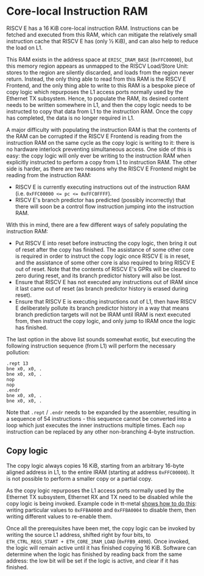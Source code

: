 # Core-local Instruction RAM

RISCV E has a 16 KiB core-local instruction RAM. Instructions can be fetched and executed from this RAM, which can mitigate the relatively small instruction cache that RISCV E has (only ½ KiB), and can also help to reduce the load on L1.

This RAM exists in the address space at `ERISC_IRAM_BASE` (`0xFFC00000`), but this memory region appears as unmapped to the RISCV Load/Store Unit: stores to the region are silently discarded, and loads from the region never return. Instead, the only thing able to read from this RAM is the RISCV E Frontend, and the only thing able to write to this RAM is a bespoke piece of copy logic which repurposes the L1 access ports normally used by the Ethernet TX subsystem. Hence, to populate the RAM, its desired content needs to be written somewhere in L1, and then the copy logic needs to be instructed to copy that data from L1 to the instruction RAM. Once the copy has completed, the data is no longer required in L1.

A major difficulty with populating the instruction RAM is that the contents of the RAM can be corrupted if the RISCV E Frontend is reading from the instruction RAM on the same cycle as the copy logic is writing to it: there is no hardware interlock preventing simultaneous access. One side of this is easy: the copy logic will only ever be writing to the instruction RAM when explicitly instructed to perform a copy from L1 to instruction RAM. The other side is harder, as there are two reasons why the RISCV E Frontend might be reading from the instruction RAM:
* RISCV E is currently executing instructions out of the instruction RAM (i.e. `0xFFC00000 <= pc <= 0xFFC0FFFF`).
* RISCV E's branch predictor has predicted (possibly incorrectly) that there will soon be a control flow instruction jumping into the instruction RAM.

With this in mind, there are a few different ways of safely populating the instruction RAM:
* Put RISCV E into reset before instructing the copy logic, then bring it out of reset after the copy has finished. The assistance of some other core is required in order to instruct the copy logic once RISCV E is in reset, and the assistance of some other core is also required to bring RISCV E out of reset. Note that the contents of RISCV E's GPRs will be cleared to zero during reset, and its branch predictor history will also be lost.
* Ensure that RISCV E has not executed any instructions out of IRAM since it last came out of reset (as branch predictor history is erased during reset).
* Ensure that RISCV E is executing instructions out of L1, then have RISCV E deliberately pollute its branch predictor history in a way that means branch prediction targets will not be IRAM until IRAM is next executed from, then instruct the copy logic, and only jump to IRAM once the logic has finished.

The last option in the above list sounds somewhat exotic, but executing the following instruction sequence (from L1) will perform the necessary pollution:
```
.rept 13
bne x0, x0, .
bne x0, x0, .
nop
nop
.endr
bne x0, x0, .
bne x0, x0, .
```
Note that `.rept` / `.endr` needs to be expanded by the assembler, resulting in a sequence of 54 instructions - this sequence cannot be converted into a loop which just executes the inner instructions multiple times. Each `nop` instruction can be replaced by any other non-branching 4-byte instruction.

## Copy logic

The copy logic always copies 16 KiB, starting from an arbitrary 16-byte aligned address in L1, to the entire IRAM (starting at address `0xFFC00000`). It is not possible to perform a smaller copy or a partial copy.

As the copy logic repurposes the L1 access ports normally used by the Ethernet TX subsystem, Ethernet RX and TX need to be disabled while the copy logic is being invoked. Example code in tt-metal [shows how to do this]((https://github.com/tenstorrent/tt-metal/blob/0f97cf79f00077d7d99c445cc47f0c6ddfdc57a3/tt_metal/hw/firmware/src/erisc.cc#L65-L72)): writing particular values to `0xFFBA0000` and `0xFFBA0004` to disable them, then writing different values to re-enable them.

Once all the prerequisites have been met, the copy logic can be invoked by writing the source L1 address, shifted right by four bits, to `ETH_CTRL_REGS_START + ETH_CORE_IRAM_LOAD` (`0xFFB9_4098`). Once invoked, the logic will remain active until it has finished copying 16 KiB. Software can determine when the logic has finished by reading back from the same address: the low bit will be set if the logic is active, and clear if it has finished.
